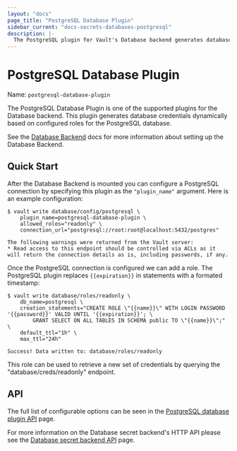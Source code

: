 ```yaml
---
layout: "docs"
page_title: "PostgreSQL Database Plugin"
sidebar_current: "docs-secrets-databases-postgresql"
description: |-
  The PostgreSQL plugin for Vault's Database backend generates database credentials to access PostgreSQL.
---
```


# PostgreSQL Database Plugin

Name: `postgresql-database-plugin`

The PostgreSQL Database Plugin is one of the supported plugins for the Database
backend. This plugin generates database credentials dynamically based on
configured roles for the PostgreSQL database.

See the [Database Backend](/docs/secrets/databases/index.html) docs for more
information about setting up the Database Backend.

## Quick Start

After the Database Backend is mounted you can configure a PostgreSQL connection
by specifying this plugin as the `"plugin_name"` argument. Here is an example
configuration: 

```
$ vault write database/config/postgresql \
    plugin_name=postgresql-database-plugin \
    allowed_roles="readonly" \
    connection_url="postgresql://root:root@localhost:5432/postgres"

The following warnings were returned from the Vault server:
* Read access to this endpoint should be controlled via ACLs as it will return the connection details as is, including passwords, if any.
```

Once the PostgreSQL connection is configured we can add a role. The PostgreSQL
plugin replaces `{{expiration}}` in statements with a formated timestamp:

```
$ vault write database/roles/readonly \
    db_name=postgresql \
    creation_statements="CREATE ROLE \"{{name}}\" WITH LOGIN PASSWORD '{{password}}' VALID UNTIL '{{expiration}}'; \
        GRANT SELECT ON ALL TABLES IN SCHEMA public TO \"{{name}}\";" \
    default_ttl="1h" \
    max_ttl="24h"

Success! Data written to: database/roles/readonly
```

This role can be used to retrieve a new set of credentials by querying the
"database/creds/readonly" endpoint.

## API

The full list of configurable options can be seen in the [PostgreSQL database
plugin API](/api/secret/databases/postgresql.html) page.

For more information on the Database secret backend's HTTP API please see the [Database secret
backend API](/api/secret/databases/index.html) page.

